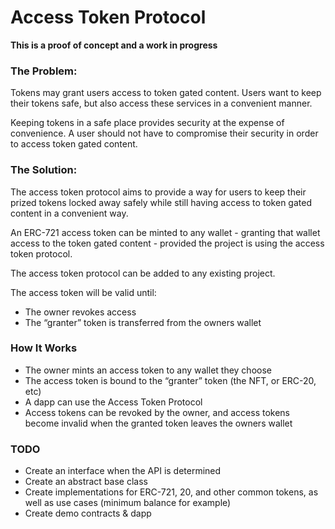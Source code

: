 # Access Token Protocol

**This is a proof of concept and a work in progress**

### The Problem:

Tokens may grant users access to token gated content. Users want to keep their tokens safe, but also access these services in a convenient manner.

Keeping tokens in a safe place provides security at the expense of convenience. A user should not have to compromise their security in order to access token gated content.

### The Solution:

The access token protocol aims to provide a way for users to keep their prized tokens locked away safely while still having access to token gated content in a convenient way.

An ERC-721 access token can be minted to any wallet - granting that wallet access to the token gated content - provided the project is using the access token protocol.

The access token protocol can be added to any existing project.

The access token will be valid until:

-   The owner revokes access
-   The “granter” token is transferred from the owners wallet

### How It Works

-   The owner mints an access token to any wallet they choose
-   The access token is bound to the “granter” token (the NFT, or ERC-20, etc)
-   A dapp can use the Access Token Protocol
-   Access tokens can be revoked by the owner, and access tokens become invalid when the granted token leaves the owners wallet

### TODO

-   Create an interface when the API is determined
-   Create an abstract base class
-   Create implementations for ERC-721, 20, and other common tokens, as well as use cases (minimum balance for example)
-   Create demo contracts & dapp
